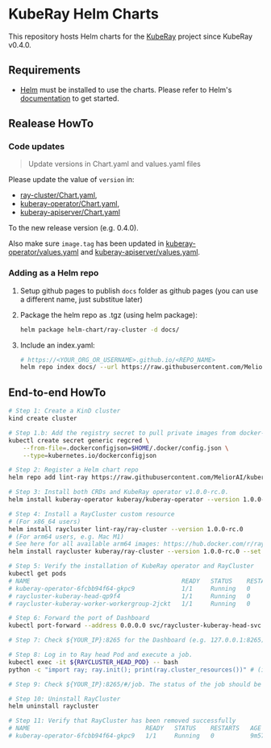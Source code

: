 # KubeRay Helm Charts

This repository hosts Helm charts for the [KubeRay](https://github.com/ray-project/kuberay) project since KubeRay v0.4.0.

## Requirements

 - [Helm](https://helm.sh/) must be installed to use the charts.
   Please refer to Helm's [documentation](https://helm.sh/docs/) to get started.


## Realease HowTo

### Code updates

> Update versions in Chart.yaml and values.yaml files

Please update the value of `version` in:

 - [ray-cluster/Chart.yaml](https://github.com/MeliorAI/kuberay-helm/blob/master/helm-chart/ray-cluster/Chart.yaml),
 - [kuberay-operator/Chart.yaml](https://github.com/MeliorAI/kuberay-helm/blob/master/helm-chart/kuberay-operator/Chart.yaml),
 - [kuberay-apiserver/Chart.yaml](https://github.com/MeliorAI/kuberay-helm/blob/master/helm-chart/kuberay-apiserver/Chart.yaml)

To the new release version (e.g. 0.4.0).

Also make sure `image.tag` has been updated in [kuberay-operator/values.yaml](https://github.com/MeliorAI/kuberay-helm/blob/master/helm-chart/kuberay-operator/values.yaml) and [kuberay-apiserver/values.yaml](https://github.com/MeliorAI/kuberay-helm/blob/master/helm-chart/kuberay-apiserver/values.yaml).


### Adding as a Helm repo

1. Setup github pages to publish `docs` folder as github pages (you can use a different name, just substitue later)

2. Package the helm repo as .tgz (using helm package):
    ```bash
    helm package helm-chart/ray-cluster -d docs/
    ```

3. Include an index.yaml:
    ```bash
    # https://<YOUR_ORG_OR_USERNAME>.github.io/<REPO_NAME>
    helm repo index docs/ --url https://raw.githubusercontent.com/MeliorAI/kuberay-helm/main/lint-ray-worker/docs
    ```

## End-to-end HowTo

```bash
# Step 1: Create a KinD cluster
kind create cluster

# Step 1.b: Add the registry secret to pull private images from docker-hub
kubectl create secret generic regcred \
    --from-file=.dockerconfigjson=$HOME/.docker/config.json \
    --type=kubernetes.io/dockerconfigjson

# Step 2: Register a Helm chart repo
helm repo add lint-ray https://raw.githubusercontent.com/MeliorAI/kuberay-helm/main/docs/

# Step 3: Install both CRDs and KubeRay operator v1.0.0-rc.0.
helm install kuberay-operator kuberay/kuberay-operator --version 1.0.0-rc.0

# Step 4: Install a RayCluster custom resource
# (For x86_64 users)
helm install raycluster lint-ray/ray-cluster --version 1.0.0-rc.0
# (For arm64 users, e.g. Mac M1)
# See here for all available arm64 images: https://hub.docker.com/r/rayproject/ray/tags?page=1&name=aarch64
helm install raycluster kuberay/ray-cluster --version 1.0.0-rc.0 --set image.tag=nightly-aarch64

# Step 5: Verify the installation of KubeRay operator and RayCluster
kubectl get pods
# NAME                                          READY   STATUS    RESTARTS   AGE
# kuberay-operator-6fcbb94f64-gkpc9             1/1     Running   0          89s
# raycluster-kuberay-head-qp9f4                 1/1     Running   0          66s
# raycluster-kuberay-worker-workergroup-2jckt   1/1     Running   0          66s

# Step 6: Forward the port of Dashboard
kubectl port-forward --address 0.0.0.0 svc/raycluster-kuberay-head-svc 8265:8265

# Step 7: Check ${YOUR_IP}:8265 for the Dashboard (e.g. 127.0.0.1:8265)

# Step 8: Log in to Ray head Pod and execute a job.
kubectl exec -it ${RAYCLUSTER_HEAD_POD} -- bash
python -c "import ray; ray.init(); print(ray.cluster_resources())" # (in Ray head Pod)

# Step 9: Check ${YOUR_IP}:8265/#/job. The status of the job should be "SUCCEEDED".

# Step 10: Uninstall RayCluster
helm uninstall raycluster

# Step 11: Verify that RayCluster has been removed successfully
# NAME                                READY   STATUS    RESTARTS   AGE
# kuberay-operator-6fcbb94f64-gkpc9   1/1     Running   0          9m57s
```

